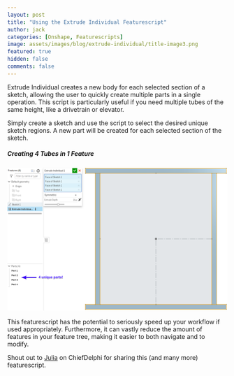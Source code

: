 ```yaml
---
layout: post
title: "Using the Extrude Individual Featurescript"
author: jack
categories: [Onshape, Featurescripts]
image: assets/images/blog/extrude-individual/title-image3.png
featured: true
hidden: false
comments: false
---
```


Extrude Individual creates a new body for each selected section of a sketch, allowing the user to quickly create multiple parts in a single operation. This script is particularly useful if you need multiple tubes of the same height, like a drivetrain or elevator.

Simply create a sketch and use the script to select the desired unique sketch regions. A new part will be created for each selected section of the sketch.

<div class="row justify-content-center pb-4">
    <div class="col-md-10 pr-10">
        <h5 class="text-center">Creating 4 Tubes in 1 Feature</h5>
        <img src="/assets/images/blog/extrude-individual/extrude-individual-dt.png" />
    </div>
</div>

This featurescript has the potential to seriously speed up your workflow if used appropriately. Furthermore, it can vastly reduce the amount of features in your feature tree, making it easier to both navigate and to modify.

Shout out to <a href="https://www.chiefdelphi.com/u/dydx" target="_blank">Julia</a> on ChiefDelphi for sharing this (and many more) featurescript.
